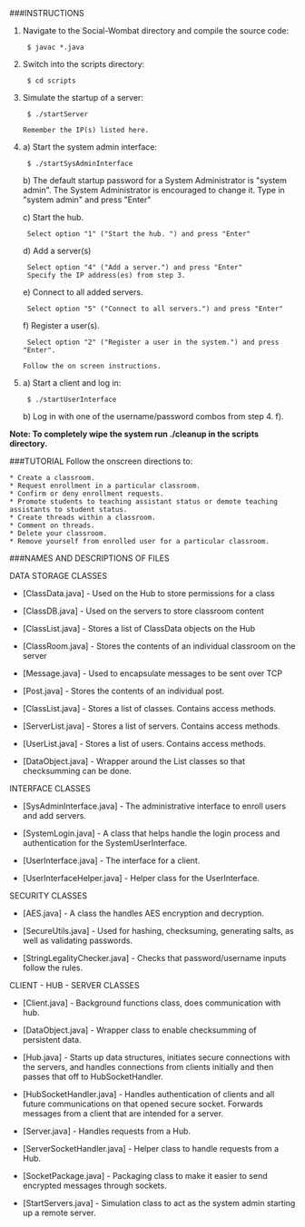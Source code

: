###INSTRUCTIONS

1. Navigate to the Social-Wombat directory and compile the source code:

		$ javac *.java
    
2. Switch into the scripts directory:

		$ cd scripts
    
3. Simulate the startup of a server:

		$ ./startServer
    
    `Remember the IP(s) listed here.`

4. a) Start the system admin interface:

		$ ./startSysAdminInterface
    
   b) The default startup password for a System Administrator is "system admin". The System Administrator is encouraged to change it. 
   Type in "system admin" and press "Enter"
   
   c) Start the hub.
   
		Select option "1" ("Start the hub. ") and press "Enter"
   
   d) Add a server(s)
   
		Select option "4" ("Add a server.") and press "Enter"
		Specify the IP address(es) from step 3.
   
   e) Connect to all added servers.
   
		Select option "5" ("Connect to all servers.") and press "Enter"
   
   f) Register a user(s).
   
		Select option "2" ("Register a user in the system.") and press "Enter".
	`Follow the on screen instructions.`
    
5. a) Start a client and log in: 

		$ ./startUserInterface
   
    b) Log in with one of the username/password combos from step 4. f).
   
**Note: To completely wipe the system run ./cleanup in the scripts directory.**
    
###TUTORIAL
Follow the onscreen directions to:

	* Create a classroom.
	* Request enrollment in a particular classroom.
	* Confirm or deny enrollment requests.
	* Promote students to teaching assistant status or demote teaching assistants to student status.
	* Create threads within a classroom.
	* Comment on threads.
	* Delete your classroom.
	* Remove yourself from enrolled user for a particular classroom.

###NAMES AND DESCRIPTIONS OF FILES

DATA STORAGE CLASSES  
 
* [ClassData.java] - Used on the Hub to store permissions for a class

* [ClassDB.java] - Used on the servers to store classroom content

* [ClassList.java] - Stores a list of ClassData objects on the Hub

* [ClassRoom.java] - Stores the contents of an individual classroom on the server

* [Message.java] - Used to encapsulate messages to be sent over TCP

* [Post.java] - Stores the contents of an individual post.

* [ClassList.java] - Stores a list of classes. Contains access methods.

* [ServerList.java] - Stores a list of servers. Contains access methods.

* [UserList.java] - Stores a list of users. Contains access methods. 

* [DataObject.java] - Wrapper around the List classes so that checksumming can be done.


INTERFACE CLASSES

* [SysAdminInterface.java] - The administrative interface to enroll users and add servers.

* [SystemLogin.java] - A class that helps handle the login process and authentication
for the SystemUserInterface.

* [UserInterface.java] - The interface for a client.

* [UserInterfaceHelper.java] - Helper class for the UserInterface.

SECURITY CLASSES

* [AES.java] - A class the handles AES encryption and decryption.

* [SecureUtils.java] - Used for hashing, checksuming, generating salts, as well as validating passwords.

* [StringLegalityChecker.java] - Checks that password/username inputs follow the rules.


CLIENT - HUB - SERVER CLASSES 

* [Client.java] - Background functions class, does communication with hub.

* [DataObject.java] - Wrapper class to enable checksumming of persistent data.

* [Hub.java] - Starts up data structures, initiates secure connections with the 
servers, and handles connections from clients initially and then passes that off
to HubSocketHandler.

* [HubSocketHandler.java] - Handles authentication of clients and all future communications on that opened secure socket. Forwards messages from a client that are intended for a server.

* [Server.java] - Handles requests from a Hub.

* [ServerSocketHandler.java] - Helper class to handle requests from a Hub.

* [SocketPackage.java] - Packaging class to make it easier to send encrypted messages
through sockets.

* [StartServers.java] - Simulation class to act as the system admin starting up a remote server.

